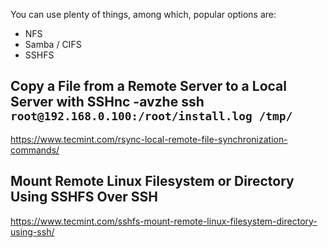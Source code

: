 

You can use plenty of things, among which, popular options are:
- NFS
- Samba / CIFS
- SSHFS

## Copy a File from a Remote Server to a Local Server with SSHnc -avzhe ssh `root@192.168.0.100:/root/install.log /tmp/`
https://www.tecmint.com/rsync-local-remote-file-synchronization-commands/


## Mount Remote Linux Filesystem or Directory Using SSHFS Over SSH

https://www.tecmint.com/sshfs-mount-remote-linux-filesystem-directory-using-ssh/
